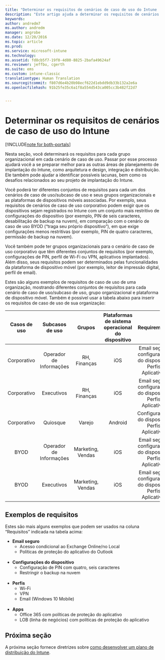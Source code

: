 ```yaml
---
title: "Determinar os requisitos de cenários de caso de uso do Intune | Microsoft Docs"
description: "Este artigo ajuda a determinar os requisitos de cenários de caso de uso e de subcaso de uso do Intune para uma implementação somente em nuvem do Microsoft Intune."
keywords: 
author: andredm7
ms.author: andredm
manager: angrobe
ms.date: 12/20/2016
ms.topic: article
ms.prod: 
ms.service: microsoft-intune
ms.technology: 
ms.assetid: fd8cb5f7-19f0-4d80-8825-2bafa49624af
ms.reviewer: jeffbu, cgerth
ms.suite: ems
ms.custom: intune-classic
translationtype: Human Translation
ms.sourcegitcommit: f807d6e4b20b98ecf622d1ebdd9db33b132a2e6a
ms.openlocfilehash: 91b25fe35c6a1f8a554d543ca005cc3b482f22d7


---
```


# <a name="determine-intune-use-case-scenario-requirements"></a>Determinar os requisitos de cenários de caso de uso do Intune

[!INCLUDE[note for both-portals](../includes/note-for-both-portals.md)]

Nesta seção, você determinará os requisitos para cada grupo organizacional em cada cenário de caso de uso. Passar por esse processo ajudará você a se preparar melhor para as outras áreas de planejamento de implantação do Intune, como arquitetura e design, integração e distribuição. Ele também pode ajudar a identificar possíveis lacunas, bem como os desafios relacionados ao seu projeto de implantação do Intune.

Você poderá ter diferentes conjuntos de requisitos para cada um dos cenários de caso de uso/subcaso de uso e seus grupos organizacionais e as plataformas de dispositivos móveis associadas. Por exemplo, seus requisitos de cenários de caso de uso corporativo podem exigir que os dispositivos sejam registrados no Intune com um conjunto mais restritivo de configurações do dispositivo (por exemplo, PIN de seis caracteres, desabilitação de backup na nuvem), em comparação com o cenário de caso de uso BYOD (“traga seu próprio dispositivo”), em que exige configurações menos restritivas (por exemplo, PIN de quatro caracteres, permissão de backup na nuvem).

Você também pode ter grupos organizacionais para o cenário de caso de uso corporativo que têm diferentes conjuntos de requisitos (por exemplo, configurações de PIN, perfil de Wi-Fi ou VPN, aplicativos implantados). Além disso, seus requisitos podem ser determinados pelas funcionalidades da plataforma de dispositivo móvel (por exemplo, leitor de impressão digital, perfil de email).

Estes são alguns exemplos de requisitos de caso de uso de uma organização, mostrando diferentes conjuntos de requisitos para cada cenário de caso de uso/subcaso de uso, grupo organizacional e plataforma de dispositivo móvel. Também é possível usar a tabela abaixo para inserir os requisitos de caso de uso de sua organização:

| **Casos de uso** | **Subcasos de uso** | **Grupos** | **Plataformas de sistema operacional do dispositivo** | **Requirements** |
|:---:|:---:|:---:|:---:|:---:|
| Corporativo | Operador de Informações | RH, Finanças | iOS | Email seguro, configurações do dispositivo, Perfis, Aplicativos |                                                          
| Corporativo | Executivos | RH, Finanças | iOS | Email seguro, configurações do dispositivo, Perfis, Aplicativos |                                                         
| Corporativo | Quiosque | Varejo | Android | Configurações do dispositivo, Perfis, Aplicativos |
| BYOD | Operador de Informações | Marketing, Vendas | iOS | Email seguro, configurações do dispositivo, Perfis, Aplicativos |                                                         
| BYOD | Executivos | Marketing, Vendas | iOS | Email seguro, configurações do dispositivo, Perfis, Aplicativos |

## <a name="examples-of-requirements"></a>Exemplos de requisitos

Estes são mais alguns exemplos que podem ser usados na coluna “Requisitos” indicada na tabela acima:

- **Email seguro**
    - Acesso condicional ao Exchange Online/no Local
    - Políticas de proteção do aplicativo do Outlook
<br></br>
- **Configurações do dispositivo**
    - Configuração de PIN com quatro, seis caracteres
    - Restringir o backup na nuvem
<br></br>
- **Perfis**
    - Wi-Fi
    - VPN
    - Email (Windows 10 Mobile)
<br></br>
- **Apps**
    - Office 365 com políticas de proteção do aplicativo
    - LOB (linha de negócios) com políticas de proteção do aplicativo

## <a name="next-section"></a>Próxima seção

A próxima seção fornece diretrizes sobre [como desenvolver um plano de distribuição do Intune](section-4-develop-a-rollout-plan.md).



<!--HONumber=Dec16_HO5-->



